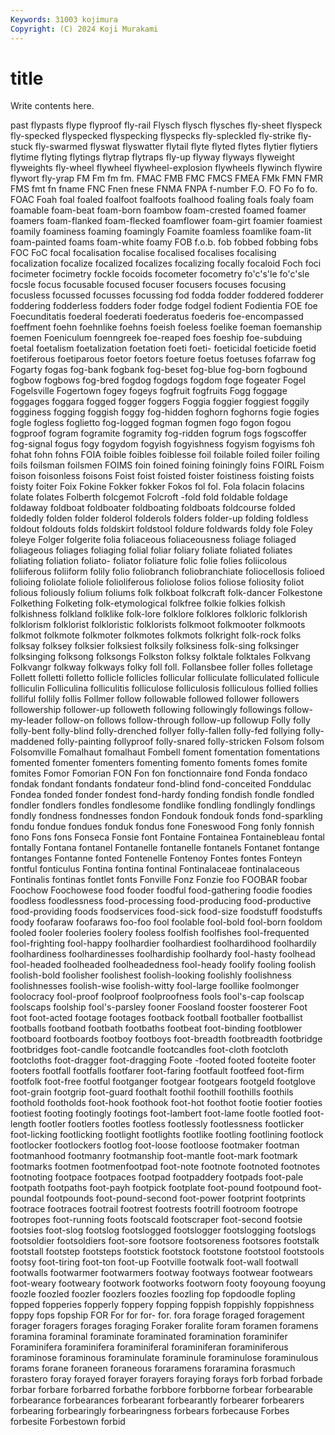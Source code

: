 ```yaml
---
Keywords: 31003 kojimura
Copyright: (C) 2024 Koji Murakami
---
```


# title

Write contents here.



past flypasts flype flyproof fly-rail Flysch flysch flysches
fly-sheet flyspeck fly-specked flyspecked flyspecking flyspecks fly-spleckled fly-strike fly-stuck fly-swarmed
flyswat flyswatter flytail flyte flyted flytes flytier flytiers flytime flyting
flytings flytrap flytraps fly-up flyway flyways flyweight flyweights fly-wheel flywheel
flywheel-explosion flywheels flywinch flywire flywort fly-yrap FM Fm fm fm.
FMAC FMB FMC FMCS FMEA FMk FMN FMR FMS fmt
fn fname FNC Fnen fnese FNMA FNPA f-number F.O. FO
Fo fo fo. FOAC Foah foal foaled foalfoot foalfoots foalhood
foaling foals foaly foam foamable foam-beat foam-born foambow foam-crested foamed
foamer foamers foam-flanked foam-flecked foamflower foam-girt foamier foamiest foamily foaminess
foaming foamingly Foamite foamless foamlike foam-lit foam-painted foams foam-white foamy
FOB f.o.b. fob fobbed fobbing fobs FOC FoC focal focalisation
focalise focalised focalises focalising focalization focalize focalized focalizes focalizing focally
focaloid Foch foci focimeter focimetry fockle focoids focometer focometry fo'c's'le
fo'c'sle focsle focus focusable focused focuser focusers focuses focusing focusless
focussed focusses focussing fod fodda fodder foddered fodderer foddering fodderless
fodders foder fodge fodgel fodient Fodientia FOE foe Foecunditatis foederal
foederati foederatus foederis foe-encompassed foeffment foehn foehnlike foehns foeish foeless
foelike foeman foemanship foemen Foeniculum foenngreek foe-reaped foes foeship foe-subduing
foetal foetalism foetalization foetation foeti foeti- foeticidal foeticide foetid foetiferous
foetiparous foetor foetors foeture foetus foetuses fofarraw fog Fogarty fogas
fog-bank fogbank fog-beset fog-blue fog-born fogbound fogbow fogbows fog-bred fogdog
fogdogs fogdom foge fogeater Fogel Fogelsville Fogertown fogey fogeys fogfruit
fogfruits Fogg foggage foggages foggara fogged fogger foggers Foggia foggier
foggiest foggily fogginess fogging foggish foggy fog-hidden foghorn foghorns fogie
fogies fogle fogless foglietto fog-logged fogman fogmen fogo fogon fogou
fogproof fogram fogramite fogramity fog-ridden fogrum fogs fogscoffer fog-signal fogus
fogy fogydom fogyish fogyishness fogyism fogyisms foh fohat fohn fohns
FOIA foible foibles foiblesse foil foilable foiled foiler foiling foils
foilsman foilsmen FOIMS foin foined foining foiningly foins FOIRL Foism
foison foisonless foisons Foist foist foisted foister foistiness foisting foists
foisty foiter Foix Fokine Fokker fokker Fokos fol fol. Fola
folacin folacins folate folates Folberth folcgemot Folcroft -fold fold foldable
foldage foldaway foldboat foldboater foldboating foldboats foldcourse folded foldedly folden
folder folderol folderols folders folder-up folding foldless foldout foldouts folds
foldskirt foldstool foldure foldwards foldy fole Foley foleye Folger folgerite
folia foliaceous foliaceousness foliage foliaged foliageous foliages foliaging folial foliar
foliary foliate foliated foliates foliating foliation foliato- foliator foliature folic
folie folies foliicolous foliiferous foliiform folily folio foliobranch foliobranchiate foliocellosis
folioed folioing foliolate foliole folioliferous foliolose folios foliose foliosity foliot
folious foliously folium foliums folk folkboat folkcraft folk-dancer Folkestone Folkething
Folketing folk-etymological folkfree folkie folkies folkish folkishness folkland folklike folk-lore
folklore folklores folkloric folklorish folklorism folklorist folkloristic folklorists folkmoot folkmooter
folkmoots folkmot folkmote folkmoter folkmotes folkmots folkright folk-rock folks folksay
folksey folksier folksiest folksily folksiness folk-sing folksinger folksinging folksong folksongs
Folkston folksy folktale folktales Folkvang Folkvangr folkway folkways folky foll
foll. Follansbee foller folles folletage Follett folletti folletto follicle follicles
follicular folliculate folliculated follicule folliculin Folliculina folliculitis folliculose folliculosis folliculous
follied follies folliful follily follis Follmer follow followable followed follower
followers followership follower-up followeth following followingly followings follow-my-leader follow-on follows
follow-through follow-up followup Folly folly folly-bent folly-blind folly-drenched follyer folly-fallen
folly-fed follying folly-maddened folly-painting follyproof folly-snared folly-stricken Folsom folsom Folsomville
Fomalhaut fomalhaut Fombell foment fomentation fomentations fomented fomenter fomenters fomenting
fomento foments fomes fomite fomites Fomor Fomorian FON Fon fon
fonctionnaire fond Fonda fondaco fondak fondant fondants fondateur fond-blind fond-conceited
Fonddulac Fondea fonded fonder fondest fond-hardy fonding fondish fondle fondled
fondler fondlers fondles fondlesome fondlike fondling fondlingly fondlings fondly fondness
fondnesses fondon Fondouk fondouk fonds fond-sparkling fondu fondue fondues fonduk
fondus fone Foneswood Fong fonly fonnish fono Fons fons Fonseca
Fonsie font Fontaine Fontainea Fontainebleau fontal fontally Fontana fontanel Fontanelle
fontanelle fontanels Fontanet fontange fontanges Fontanne fonted Fontenelle Fontenoy Fontes
fontes Fonteyn fontful fonticulus Fontina fontina fontinal Fontinalaceae fontinalaceous Fontinalis
fontinas fontlet fonts Fonville Fonz Fonzie foo FOOBAR foobar Foochow
Foochowese food fooder foodful food-gathering foodie foodies foodless foodlessness food-processing
food-producing food-productive food-providing foods foodservices food-sick food-size foodstuff foodstuffs foody
foofaraw foofaraws foo-foo fool foolable fool-bold fool-born fooldom fooled fooler
fooleries foolery fooless foolfish foolfishes fool-frequented fool-frighting fool-happy foolhardier foolhardiest
foolhardihood foolhardily foolhardiness foolhardinesses foolhardiship foolhardy fool-hasty foolhead fool-headed foolheaded
foolheadedness fool-heady foolify fooling foolish foolish-bold foolisher foolishest foolish-looking foolishly
foolishness foolishnesses foolish-wise foolish-witty fool-large foollike foolmonger foolocracy fool-proof foolproof
foolproofness fools fool's-cap foolscap foolscaps foolship fool's-parsley fooner Foosland fooster
foosterer Foot foot foot-acted footage footages footback football footballer footballist
footballs footband footbath footbaths footbeat foot-binding footblower footboard footboards footboy
footboys foot-breadth footbreadth footbridge footbridges foot-candle footcandle footcandles foot-cloth footcloth
footcloths foot-dragger foot-dragging Foote -footed footed footeite footer footers footfall
footfalls footfarer foot-faring footfault footfeed foot-firm footfolk foot-free footful footganger
footgear footgears footgeld footglove foot-grain footgrip foot-guard foothalt foothil foothill
foothills foothils foothold footholds foot-hook foothook foot-hot foothot footie footier
footies footiest footing footingly footings foot-lambert foot-lame footle footled foot-length
footler footlers footles footless footlessly footlessness footlicker foot-licking footlicking footlight
footlights footlike footling footlining footlock footlocker footlockers footlog foot-loose footloose
footmaker footman footmanhood footmanry footmanship foot-mantle foot-mark footmark footmarks footmen
footmenfootpad foot-note footnote footnoted footnotes footnoting footpace footpaces footpad footpaddery
footpads foot-pale footpath footpaths foot-payh footpick footplate foot-pound footpound foot-poundal
footpounds foot-pound-second foot-power footprint footprints footrace footraces footrail footrest footrests
footrill footroom footrope footropes foot-running foots footscald footscraper foot-second footsie
footsies foot-slog footslog footslogged footslogger footslogging footslogs footsoldier footsoldiers foot-sore
footsore footsoreness footsores footstalk footstall footstep footsteps footstick footstock footstone
footstool footstools footsy foot-tiring foot-ton foot-up Footville footwalk foot-wall footwall
footwalls footwarmer footwarmers footway footways footwear footwears foot-weary footweary footwork
footworks footworn footy fooyoung fooyung foozle foozled foozler foozlers foozles
foozling fop fopdoodle fopling fopped fopperies fopperly foppery fopping foppish
foppishly foppishness foppy fops fopship FOR For for for- for.
fora forage foraged foragement forager foragers forages foraging Foraker foralite
foram foramen foramens foramina foraminal foraminate foraminated foramination foraminifer Foraminifera
foraminifera foraminiferal foraminiferan foraminiferous foraminose foraminous foraminulate foraminule foraminulose foraminulous
forams forane foraneen foraneous foraramens foraramina forasmuch forastero foray forayed
forayer forayers foraying forays forb forbad forbade forbar forbare forbarred
forbathe forbbore forbborne forbear forbearable forbearance forbearances forbearant forbearantly forbearer
forbearers forbearing forbearingly forbearingness forbears forbecause Forbes forbesite Forbestown forbid
